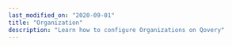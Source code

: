 ```yaml
---
last_modified_on: "2020-09-01"
title: "Organization"
description: "Learn how to configure Organizations on Qovery"
---
```




